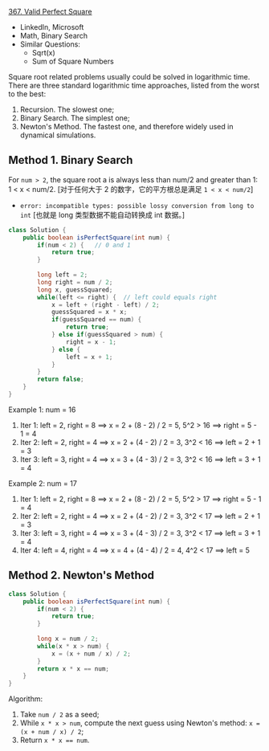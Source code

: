 [367. Valid Perfect Square](https://leetcode.com/problems/valid-perfect-square/)

* LinkedIn, Microsoft
* Math, Binary Search
* Similar Questions:
    * Sqrt(x)
    * Sum of Square Numbers
    
Square root related problems usually could be solved in logarithmic time. There are three standard logarithmic time approaches, listed from the worst to the best:
1. Recursion. The slowest one; 
2. Binary Search. The simplest one;
3. Newton's Method. The fastest one, and therefore widely used in dynamical simulations.
    
## Method 1. Binary Search
For `num > 2`, the square root a is always less than num/2 and greater than 1: 1 < x < num/2.
[对于任何大于 2 的数字，它的平方根总是满足 `1 < x < num/2`]
* `error: incompatible types: possible lossy conversion from long to int` [也就是 long 类型数据不能自动转换成 int 数据。]

```java 
class Solution {
    public boolean isPerfectSquare(int num) {
        if(num < 2) {   // 0 and 1
            return true;
        }
        
        long left = 2;
        long right = num / 2;
        long x, guessSquared;
        while(left <= right) {  // left could equals right
            x = left + (right - left) / 2;
            guessSquared = x * x;
            if(guessSquared == num) {
                return true;
            } else if(guessSquared > num) {
                right = x - 1;
            } else {
                left = x + 1;
            }
        }
        return false;
    }
}
```
Example 1: num = 16
1. Iter 1: left = 2, right = 8  ==> x = 2 + (8 - 2) / 2 = 5, 5^2 > 16 ==> right = 5 - 1 = 4
2. Iter 2: left = 2, right = 4  ==> x = 2 + (4 - 2) / 2 = 3, 3^2 < 16 ==> left = 2 + 1 = 3
3. Iter 3: left = 3, right = 4  ==> x = 3 + (4 - 3) / 2 = 3, 3^2 < 16 ==> left = 3 + 1 = 4

Example 2: num = 17
1. Iter 1: left = 2, right = 8  ==> x = 2 + (8 - 2) / 2 = 5, 5^2 > 17 ==> right = 5 - 1 = 4
2. Iter 2: left = 2, right = 4  ==> x = 2 + (4 - 2) / 2 = 3, 3^2 < 17 ==> left = 2 + 1 = 3
3. Iter 3: left = 3, right = 4  ==> x = 3 + (4 - 3) / 2 = 3, 3^2 < 17 ==> left = 3 + 1 = 4
4. Iter 4: left = 4, right = 4  ==> x = 4 + (4 - 4) / 2 = 4, 4^2 < 17 ==> left = 5

## Method 2. Newton's Method
```java 
class Solution {
    public boolean isPerfectSquare(int num) {
        if(num < 2) {
            return true;
        }
        
        long x = num / 2;
        while(x * x > num) {
            x = (x + num / x) / 2;
        }
        return x * x == num;
    }
}
``` 

Algorithm:
1. Take `num / 2` as a seed;
2. While `x * x > num`, compute the next guess using Newton's method: `x = (x + num / x) / 2`;
3. Return `x * x == num`.

